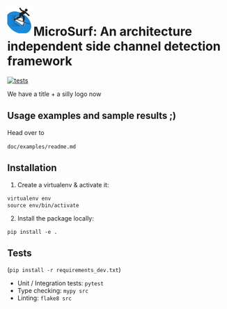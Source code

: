 <img align="left" width="60" height="60" src="doc/logo.png" alt="Resume application project app icon">


# MicroSurf: An architecture independent side channel detection framework
[![tests](https://github.com/Jumpst3r/msc-thesis-work/actions/workflows/pytest.yml/badge.svg?branch=main)](https://github.com/Jumpst3r/msc-thesis-work/actions/workflows/pytest.yml)

We have a title + a silly logo now

## Usage examples and sample results ;)

Head over to

`doc/examples/readme.md`

## Installation

1. Create a virtualenv & activate it:

```
virtualenv env
source env/bin/activate
```

2. Install the package locally:

```
pip install -e .
```


## Tests 

(`pip install -r requirements_dev.txt`)

- Unit / Integration tests: `pytest`
- Type checking: `mypy src`
- Linting: `flake8 src`

